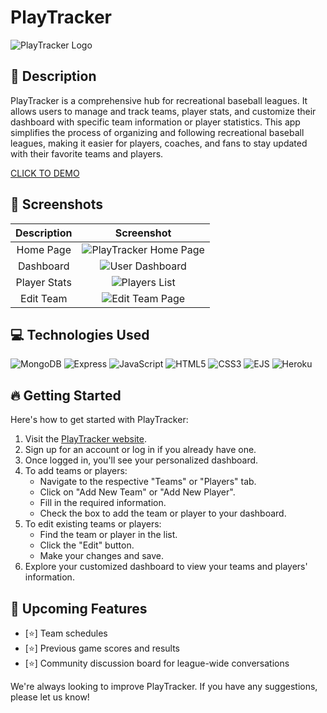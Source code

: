 # PlayTracker

![PlayTracker Logo](https://imgur.com/dPyE2LC.jpg)

## :pencil: Description

PlayTracker is a comprehensive hub for recreational baseball leagues. It allows users to manage and track teams, player stats, and customize their dashboard with specific team information or player statistics. This app simplifies the process of organizing and following recreational baseball leagues, making it easier for players, coaches, and fans to stay updated with their favorite teams and players.

[CLICK TO DEMO](https://play-tracker-ba5185596d51.herokuapp.com/)

## :camera_flash: Screenshots

| Description | Screenshot |
|:-----------:|:----------:|
| Home Page | <img src="https://imgur.com/RAWAAjk.jpg" alt="PlayTracker Home Page"> |
| Dashboard | <img src="https://imgur.com/T96jSZY.jpg" alt="User Dashboard"> |
| Player Stats | <img src="https://imgur.com/jAgTE2j.jpg" alt="Players List"> |
| Edit Team | <img src="https://imgur.com/IRWmYHz.jpg" alt="Edit Team Page"> |

## :computer: Technologies Used

![MongoDB](https://img.shields.io/badge/-MongoDB-05122A?style=flat&logo=mongodb)
![Express](https://img.shields.io/badge/-Express-05122A?style=flat&logo=express)
![JavaScript](https://img.shields.io/badge/-JavaScript-05122A?style=flat&logo=javascript)
![HTML5](https://img.shields.io/badge/-HTML5-05122A?style=flat&logo=html5)
![CSS3](https://img.shields.io/badge/-CSS-05122A?style=flat&logo=css3)
![EJS](https://img.shields.io/badge/-EJS-05122A?style=flat&logo=ejs)
![Heroku](https://img.shields.io/badge/-Heroku-05122A?style=flat&logo=heroku)

## :fire: Getting Started

Here's how to get started with PlayTracker:

1. Visit the [PlayTracker website](https://play-tracker-ba5185596d51.herokuapp.com/).
2. Sign up for an account or log in if you already have one.
3. Once logged in, you'll see your personalized dashboard.
4. To add teams or players:
   - Navigate to the respective "Teams" or "Players" tab.
   - Click on "Add New Team" or "Add New Player".
   - Fill in the required information.
   - Check the box to add the team or player to your dashboard.
5. To edit existing teams or players:
   - Find the team or player in the list.
   - Click the "Edit" button.
   - Make your changes and save.
6. Explore your customized dashboard to view your teams and players' information.

## :satellite: Upcoming Features

- [:star:] Team schedules
- [:star:] Previous game scores and results
- [:star:] Community discussion board for league-wide conversations

We're always looking to improve PlayTracker. If you have any suggestions, please let us know!

